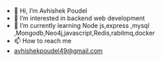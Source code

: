 - 👋 Hi, I’m Avhishek Poudel
- 👀 I’m interested in backend web development
- 🌱 I’m currently learning Node js,express ,mysql ,Mongodb,Neo4j,javascript,Redis,rabitmq,docker
- 📫 How to reach me 
- avhishekpoudel49@gmail.com
<!---
avhishek-49/avhishek-49 is a ✨ special ✨ repository because its `README.md` (this file) appears on your GitHub profile.
You can click the Preview link to take a look at your changes.
--->
